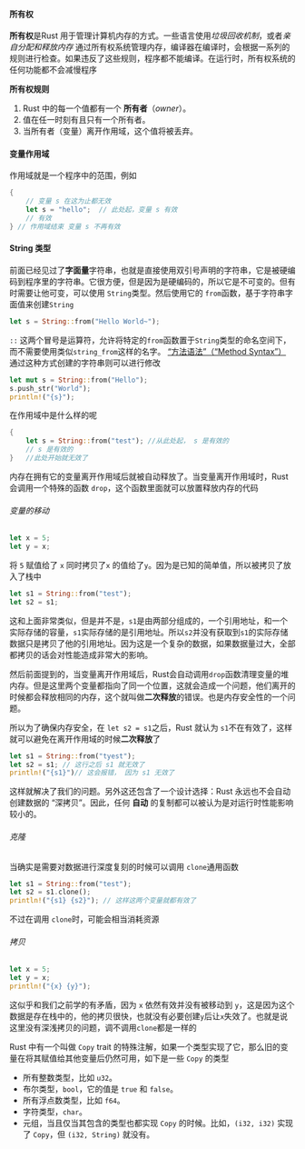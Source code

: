 #### 所有权

**所有权**是Rust 用于管理计算机内存的方式。一些语言使用*垃圾回收机制*，或者*亲自分配和释放内存*
通过所有权系统管理内存，编译器在编译时，会根据一系列的规则进行检查。如果违反了这些规则，程序都不能编译。在运行时，所有权系统的任何功能都不会减慢程序

**所有权规则**
1. Rust 中的每一个值都有一个 **所有者**（_owner_）。
2. 值在任一时刻有且只有一个所有者。
3. 当所有者（变量）离开作用域，这个值将被丢弃。

#### 变量作用域

作用域就是一个程序中的范围，例如
```rust
{
	// 变量 s 在这为止都无效
	let s = "hello";  // 此处起，变量 s 有效
	// 有效
} // 作用域结束 变量 s 不再有效
```

#### String 类型
前面已经见过了**字面量**字符串，也就是直接使用双引号声明的字符串，它是被硬编码到程序里的字符串。它很方便，但是因为是硬编码的，所以它是不可变的。但有时需要让他可变，可以使用 `String`类型。然后使用它的 `from`函数，基于字符串字面值来创建`String`

```rust
let s = String::from("Hello World~");
```

`::` 这两个冒号是运算符，允许将特定的`from`函数置于`String`类型的命名空间下，而不需要使用类似`string_from`这样的名字。 [“方法语法”（“Method Syntax”）](https://kaisery.github.io/trpl-zh-cn/ch05-03-method-syntax.html#%E6%96%B9%E6%B3%95%E8%AF%AD%E6%B3%95)
通过这种方式创建的字符串则可以进行修改

```rust
let mut s = String::from("Hello");
s.push_str("World");
println!("{s}");
```

在作用域中是什么样的呢

```rust
{
	let s = String::from("test"); //从此处起， s 是有效的
	// s 是有效的
}	//此处开始就无效了
```

内存在拥有它的变量离开作用域后就被自动释放了。当变量离开作用域时，Rust会调用一个特殊的函数 `drop`，这个函数里面就可以放置释放内存的代码

###### 变量的移动

```rust
let x = 5;
let y = x;
```
将 `5` 赋值给了 `x` 同时拷贝了`x` 的值给了`y`。因为是已知的简单值，所以被拷贝了放入了栈中
```rust
let s1 = String::from("test");
let s2 = s1;
```
这和上面非常类似，但是并不是，`s1`是由两部分组成的，一个引用地址，和一个实际存储的容量，`s1`实际存储的是引用地址。所以`s2`并没有获取到`s1`的实际存储数据只是拷贝了他的引用地址。因为这是一个复杂的数据，如果数据量过大，全部都拷贝的话会对性能造成非常大的影响。

然后前面提到的，当变量离开作用域后，Rust会自动调用`drop`函数清理变量的堆内存。但是这里两个变量都指向了同一个位置，这就会造成一个问题，他们离开的时候都会释放相同的内存，这个就叫做**二次释放**的错误。也是内存安全性的一个问题。

所以为了确保内存安全，在 `let s2 = s1`之后，Rust  就认为 `s1`不在有效了，这样就可以避免在离开作用域的时候**二次释放**了

```rust
let s1 = String::from("tyest");
let s2 = s1; // 这行之后 s1 就无效了
println!("{s1}")// 这会报错， 因为 s1 无效了
```
这样就解决了我们的问题。另外这还包含了一个设计选择：Rust 永远也不会自动创建数据的 “深拷贝”。因此，任何 **自动** 的复制都可以被认为是对运行时性能影响较小的。

###### 克隆
当确实是需要对数据进行深度复刻的时候可以调用 `clone`通用函数
```rust
let s1 = String::from("test");
let s2 = s1.clone();
println!("{s1} {s2}"); // 这样这两个变量就都有效了
```
不过在调用 `clone`时，可能会相当消耗资源
###### 拷贝
```rust
let x = 5;
let y = x;
println!("{x} {y}");
```
这似乎和我们之前学的有矛盾，因为 `x` 依然有效并没有被移动到 `y`，这是因为这个数据是存在栈中的，他的拷贝很快，也就没有必要创建`y`后让`x`失效了。也就是说这里没有深浅拷贝的问题，调不调用`clone`都是一样的

Rust 中有一个叫做 `Copy` trait 的特殊注解，如果一个类型实现了它，那么旧的变量在将其赋值给其他变量后仍然可用，如下是一些 `Copy` 的类型
- 所有整数类型，比如 `u32`。
- 布尔类型，`bool`，它的值是 `true` 和 `false`。
- 所有浮点数类型，比如 `f64`。
- 字符类型，`char`。
- 元组，当且仅当其包含的类型也都实现 `Copy` 的时候。比如，`(i32, i32)` 实现了 `Copy`，但 `(i32, String)` 就没有。

